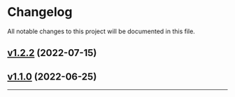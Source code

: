 # Changelog

All notable changes to this project will be documented in this file.

## [v1.2.2](https://github.com/GeorgianStan/vanilla-context-menu/compare/v1.1.0...v1.2.2) (2022-07-15)

## [v1.1.0](https://github.com/GeorgianStan/vanilla-context-menu/compare/v1.0.0...v1.1.0) (2022-06-25)

---

